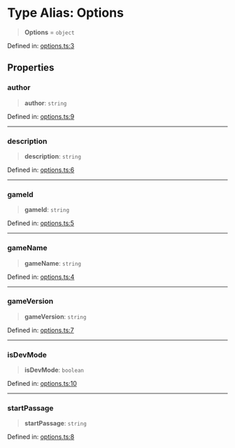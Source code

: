 # Type Alias: Options

> **Options** = `object`

Defined in: [options.ts:3](https://github.com/laruss/react-text-game/blob/56d052e07c46af6beb5ea69677296eefae694e61/packages/core/src/options.ts#L3)

## Properties

### author

> **author**: `string`

Defined in: [options.ts:9](https://github.com/laruss/react-text-game/blob/56d052e07c46af6beb5ea69677296eefae694e61/packages/core/src/options.ts#L9)

***

### description

> **description**: `string`

Defined in: [options.ts:6](https://github.com/laruss/react-text-game/blob/56d052e07c46af6beb5ea69677296eefae694e61/packages/core/src/options.ts#L6)

***

### gameId

> **gameId**: `string`

Defined in: [options.ts:5](https://github.com/laruss/react-text-game/blob/56d052e07c46af6beb5ea69677296eefae694e61/packages/core/src/options.ts#L5)

***

### gameName

> **gameName**: `string`

Defined in: [options.ts:4](https://github.com/laruss/react-text-game/blob/56d052e07c46af6beb5ea69677296eefae694e61/packages/core/src/options.ts#L4)

***

### gameVersion

> **gameVersion**: `string`

Defined in: [options.ts:7](https://github.com/laruss/react-text-game/blob/56d052e07c46af6beb5ea69677296eefae694e61/packages/core/src/options.ts#L7)

***

### isDevMode

> **isDevMode**: `boolean`

Defined in: [options.ts:10](https://github.com/laruss/react-text-game/blob/56d052e07c46af6beb5ea69677296eefae694e61/packages/core/src/options.ts#L10)

***

### startPassage

> **startPassage**: `string`

Defined in: [options.ts:8](https://github.com/laruss/react-text-game/blob/56d052e07c46af6beb5ea69677296eefae694e61/packages/core/src/options.ts#L8)
